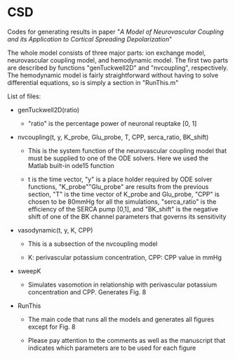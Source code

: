 # CSD

Codes for generating results in paper "*A Model of Neurovascular Coupling and its Application to Cortical Spreading Depolarization*"

The whole model consists of three major parts: ion exchange model, neurovascular coupling model, and hemodynamic model. The first two parts are described by functions "genTuckwell2D" and "nvcoupling", respectively. The hemodynamic model is fairly straightforward without having to solve differential equations, so is simply a section in "RunThis.m"

List of files:

- genTuckwell2D(ratio)
  
  - "ratio" is the percentage power of neuronal reuptake [0, 1]

- nvcoupling(t, y, K_probe, Glu_probe, T, CPP, serca_ratio, BK_shift)
  
  - This is the system function of the neurovascular coupling model that must be supplied to one of the ODE solvers. Here we used the Matlab built-in ode15 function
  
  - t is the time vector, "y" is a place holder required by ODE solver functions, "K_probe""Glu_probe" are results from the previous section, "T" is the time vector of K_probe and Glu_probe, "CPP" is chosen to be 80mmHg for all the simulations, "serca_ratio" is the efficiency of the SERCA pump [0,1], and "BK_shift" is the negative shift of one of the BK channel parameters that governs its sensitivity

- vasodynamic(t, y, K, CPP)
  
  - This is a subsection of the nvcoupling model
  
  - K: perivascular potassium concentration, CPP: CPP value in mmHg

- sweepK
  
  - Simulates vasomotion in relationship with perivascular potassium concentration and CPP. Generates Fig. 8

- RunThis
  
  - The main code that runs all the models and generates all figures except for Fig. 8
  
  - Please pay attention to the comments as well as the manuscript that indicates which parameters are to be used for each figure
